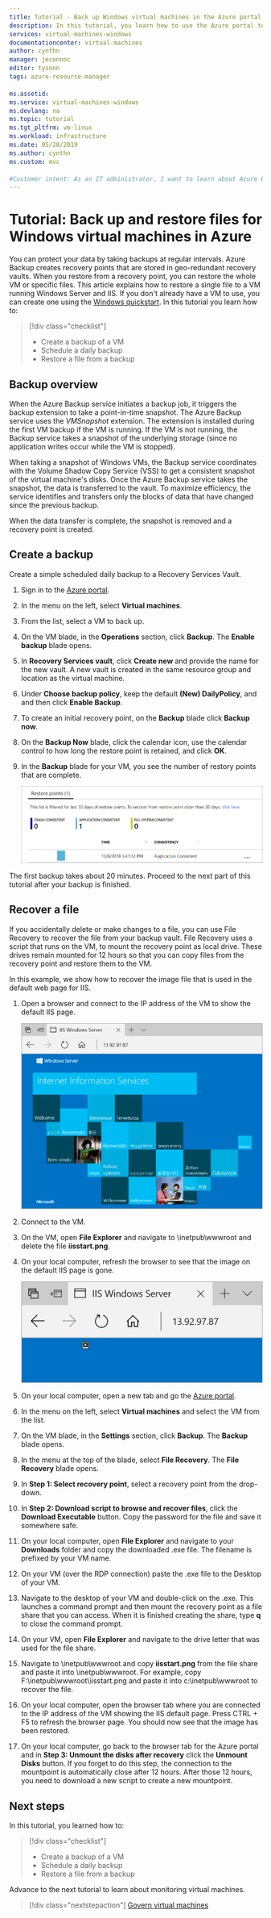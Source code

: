 ```yaml
---
title: Tutorial - Back up Windows virtual machines in the Azure portal | Microsoft Docs
description: In this tutorial, you learn how to use the Azure portal to protect your Windows virtual machines with Azure Backup.
services: virtual-machines-windows
documentationcenter: virtual-machines
author: cynthn
manager: jeconnoc
editor: tysonn
tags: azure-resource-manager

ms.assetid: 
ms.service: virtual-machines-windows
ms.devlang: na
ms.topic: tutorial
ms.tgt_pltfrm: vm-linux
ms.workload: infrastructure
ms.date: 05/28/2019
ms.author: cynthn
ms.custom: mvc

#Customer intent: As an IT administrator, I want to learn about Azure Backup so that I can back up and restore files on Windows virtual machines.
---
```


# Tutorial: Back up and restore files for Windows virtual machines in Azure

You can protect your data by taking backups at regular intervals. Azure Backup creates recovery points that are stored in geo-redundant recovery vaults. When you restore from a recovery point, you can restore the whole VM or specific files. This article explains how to restore a single file to a VM running Windows Server and IIS. If you don't already have a VM to use, you can create one using the [Windows quickstart](quick-create-portal.md). In this tutorial you learn how to:

> [!div class="checklist"]
> * Create a backup of a VM
> * Schedule a daily backup
> * Restore a file from a backup

## Backup overview

When the Azure Backup service initiates a backup job, it triggers the backup extension to take a point-in-time snapshot. The Azure Backup service uses the _VMSnapshot_ extension. The extension is installed during the first VM backup if the VM is running. If the VM is not running, the Backup service takes a snapshot of the underlying storage (since no application writes occur while the VM is stopped).

When taking a snapshot of Windows VMs, the Backup service coordinates with the Volume Shadow Copy Service (VSS) to get a consistent snapshot of the virtual machine's disks. Once the Azure Backup service takes the snapshot, the data is transferred to the vault. To maximize efficiency, the service identifies and transfers only the blocks of data that have changed since the previous backup.

When the data transfer is complete, the snapshot is removed and a recovery point is created.

## Create a backup
Create a simple scheduled daily backup to a Recovery Services Vault. 

1. Sign in to the [Azure portal](https://portal.azure.com/).
1. In the menu on the left, select **Virtual machines**. 
1. From the list, select a VM to back up.
1. On the VM blade, in the **Operations** section, click **Backup**. The **Enable backup** blade opens.
1. In **Recovery Services vault**, click **Create new** and provide the name for the new vault. A new vault is created in the same resource group and location as the virtual machine.
1. Under **Choose backup policy**, keep the default **(New) DailyPolicy**, and and then click **Enable Backup**.
1. To create an initial recovery point, on the **Backup** blade click **Backup now**.
1. On the **Backup Now** blade, click the calendar icon, use the calendar control to how long the restore point is retained, and click **OK**.
1. In the **Backup** blade for your VM, you see the number of restory points that are complete.


	![Recovery points](./media/tutorial-backup-vms/backup-complete.png)
	
The first backup takes about 20 minutes. Proceed to the next part of this tutorial after your backup is finished.

## Recover a file

If you accidentally delete or make changes to a file, you can use File Recovery to recover the file from your backup vault. File Recovery uses a script that runs on the VM, to mount the recovery point as local drive. These drives remain mounted for 12 hours so that you can copy files from the recovery point and restore them to the VM.  

In this example, we show how to recover the image file that is used in the default web page for IIS. 

1. Open a browser and connect to the IP address of the VM to show the default IIS page.

	![Default IIS web page](./media/tutorial-backup-vms/iis-working.png)

1. Connect to the VM.
1. On the VM, open **File Explorer** and navigate to \inetpub\wwwroot and delete the file **iisstart.png**.
1. On your local computer, refresh the browser to see that the image on the default IIS page is gone.

	![Default IIS web page](./media/tutorial-backup-vms/iis-broken.png)

1. On your local computer, open a new tab and go the [Azure portal](https://portal.azure.com).
1. In the menu on the left, select **Virtual machines** and select the VM from the list.
1. On the VM blade, in the **Settings** section, click **Backup**. The **Backup** blade opens. 
1. In the menu at the top of the blade, select **File Recovery**. The **File Recovery** blade opens.
1. In **Step 1: Select recovery point**, select a recovery point from the drop-down.
1. In **Step 2: Download script to browse and recover files**, click the **Download Executable** button. Copy the password for the file and save it somewhere safe.
1. On your local computer, open **File Explorer** and navigate to your **Downloads** folder and copy the downloaded .exe file. The filename is prefixed by your VM name. 
1. On your VM (over the RDP connection) paste the .exe file to the Desktop of your VM. 
1. Navigate to the desktop of your VM and double-click on the .exe. This launches a command prompt and then mount the recovery point as a file share that you can access. When it is finished creating the share, type **q** to close the command prompt.
1. On your VM, open **File Explorer** and navigate to the drive letter that was used for the file share.
1. Navigate to \inetpub\wwwroot and copy **iisstart.png** from the file share and paste it into \inetpub\wwwroot. For example, copy F:\inetpub\wwwroot\iisstart.png and paste it into c:\inetpub\wwwroot to recover the file.
1. On your local computer, open the browser tab where you are connected to the IP address of the VM showing the IIS default page. Press CTRL + F5 to refresh the browser page. You should now see that the image has been restored.
1. On your local computer, go back to the browser tab for the Azure portal and in **Step 3: Unmount the disks after recovery** click the **Unmount Disks** button. If you forget to do this step, the connection to the mountpoint is automatically close after 12 hours. After those 12 hours, you need to download a new script to create a new mountpoint.





## Next steps

In this tutorial, you learned how to:

> [!div class="checklist"]
> * Create a backup of a VM
> * Schedule a daily backup
> * Restore a file from a backup

Advance to the next tutorial to learn about monitoring virtual machines.

> [!div class="nextstepaction"]
> [Govern virtual machines](tutorial-govern-resources.md)









